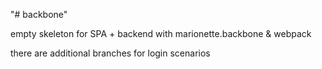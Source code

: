 "# backbone" 

empty skeleton for SPA + backend with marionette.backbone & webpack

there are additional branches for login scenarios
